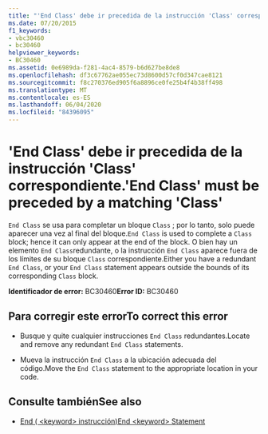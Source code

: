 ```yaml
---
title: "'End Class' debe ir precedida de la instrucción 'Class' correspondiente."
ms.date: 07/20/2015
f1_keywords:
- vbc30460
- bc30460
helpviewer_keywords:
- BC30460
ms.assetid: 0e6989da-f281-4ac4-8579-b6d627be8de8
ms.openlocfilehash: df3c67762ae055ec73d8600d57cf0d347cae8121
ms.sourcegitcommit: f8c270376ed905f6a8896ce0fe25b4f4b38ff498
ms.translationtype: MT
ms.contentlocale: es-ES
ms.lasthandoff: 06/04/2020
ms.locfileid: "84396095"
---
```

# <a name="end-class-must-be-preceded-by-a-matching-class"></a><span data-ttu-id="4af5b-102">'End Class' debe ir precedida de la instrucción 'Class' correspondiente.</span><span class="sxs-lookup"><span data-stu-id="4af5b-102">'End Class' must be preceded by a matching 'Class'</span></span>
<span data-ttu-id="4af5b-103">`End Class` se usa para completar un bloque `Class` ; por lo tanto, solo puede aparecer una vez al final del bloque.</span><span class="sxs-lookup"><span data-stu-id="4af5b-103">`End Class` is used to complete a `Class` block; hence it can only appear at the end of the block.</span></span> <span data-ttu-id="4af5b-104">O bien hay un elemento `End Class`redundante, o la instrucción `End Class` aparece fuera de los límites de su bloque `Class` correspondiente.</span><span class="sxs-lookup"><span data-stu-id="4af5b-104">Either you have a redundant `End Class`, or your `End Class` statement appears outside the bounds of its corresponding `Class` block.</span></span>  
  
 <span data-ttu-id="4af5b-105">**Identificador de error:** BC30460</span><span class="sxs-lookup"><span data-stu-id="4af5b-105">**Error ID:** BC30460</span></span>  
  
## <a name="to-correct-this-error"></a><span data-ttu-id="4af5b-106">Para corregir este error</span><span class="sxs-lookup"><span data-stu-id="4af5b-106">To correct this error</span></span>  
  
- <span data-ttu-id="4af5b-107">Busque y quite cualquier instrucciones `End Class` redundantes.</span><span class="sxs-lookup"><span data-stu-id="4af5b-107">Locate and remove any redundant `End Class` statements.</span></span>  
  
- <span data-ttu-id="4af5b-108">Mueva la instrucción `End Class` a la ubicación adecuada del código.</span><span class="sxs-lookup"><span data-stu-id="4af5b-108">Move the `End Class` statement to the appropriate location in your code.</span></span>  
  
## <a name="see-also"></a><span data-ttu-id="4af5b-109">Consulte también</span><span class="sxs-lookup"><span data-stu-id="4af5b-109">See also</span></span>

- [<span data-ttu-id="4af5b-110">End ( \<keyword> instrucción)</span><span class="sxs-lookup"><span data-stu-id="4af5b-110">End \<keyword> Statement</span></span>](../language-reference/statements/end-keyword-statement.md)
